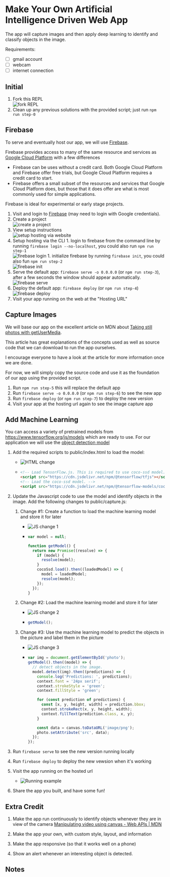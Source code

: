 # Make Your Own Artificial Intelligence Driven Web App

The app will capture images and then apply deep learning to identify and classify objects in the image.

Requirements:

- [ ] gmail account
- [ ] webcam
- [ ] internet connection

## Initial

1. Fork this REPL <br>![fork REPL](./doc/fork.gif 'Fork REPL')
1. Clean up any previous solutions with the provided script; just run `npm run step-0`

## Firebase

To serve and eventually host our app, we will use [Firebase](https://firebase.google.com/).

Firebase provides access to many of the same resource and services as [Google Cloud Platform](https://cloud.google.com/) with a few differences

- Firebase can be uses without a credit card. Both Google Cloud Platform and Firebase offer free trials, but Google Cloud Platform requires a credit card to start.
- Firebase offers a small subset of the resources and services that Google Cloud Platform does, but those that it does offer are what is most commonly used for simple applications.

Firebase is ideal for experimental or early stage projects.

1. Visit and login to [Firebase](https://firebase.google.com/) (may need to login with Google credentials).
1. Create a project
   <br>![create a project](./doc/fb_intro.gif 'Create a project')
1. View setup instructions
   <br>![setup hosting via website](./doc/setup_hosting.gif 'Setup hosting via website')
1. Setup hosting via the CLI 1. login to firebase from the command line by running `firebase login --no-localhost`, you could also run `npm run step-1`
   <br>![firebase login](./doc/login.gif 'firebase login') 1. initialize firebase by running `firebase init`, you could also fun `npm run step-2`
   <br>![firebase init](./doc/init.gif 'firebase init')
1. Serve the default app: `firebase serve -o 0.0.0.0` (or `npm run step-3`), after a few seconds the window should appear automatically.
   <br>![firebase serve](./doc/serve.gif 'firebase serve')
1. Deploy the default app: `firebase deploy` (or `npm run step-4`)
   <br>![firebase deploy](./doc/deploy.gif 'firebase deploy')
1. Visit your app running on the web at the "Hosting URL"

## Capture Images

We will base our app on the excellent article on MDN about [Taking still photos with getUserMedia](https://developer.mozilla.org/en-US/docs/Web/API/Media_Capture_and_Streams_API/Taking_still_photos#).

This article has great explanations of the concepts used as well as source code that we can download to run the app ourselves.

I encourage everyone to have a look at the article for more information once we are done.

For now, we will simply copy the source code and use it as the foundation of our app using the provided script.

1. Run `npm run step-5` this will replace the default app
1. Run `firebase serve -o 0.0.0.0` (or `npm run step-6`) to see the new app
1. Run `firebase deploy` (or `npm run step-7`) to deploy the new version
1. Visit your app at the hosting url again to see the image capture app

## Add Machine Learning

You can access a variety of pretrained models from https://www.tensorflow.org/js/models which are ready to use. For our application we will use the [object detection model](https://github.com/tensorflow/tfjs-models/tree/master/coco-ssd)

1. Add the required scripts to public/index.html to load the model:

   - ![HTML change](./doc/index_change.png 'HTML change')
   - ```html
     <!-- Load TensorFlow.js. This is required to use coco-ssd model. -->
     <script src="https://cdn.jsdelivr.net/npm/@tensorflow/tfjs"></script>
     <!-- Load the coco-ssd model. -->
     <script src="https://cdn.jsdelivr.net/npm/@tensorflow-models/coco-ssd"></script>
     ```

1. Update the Javascript code to use the model and identify objects in the image. Add the following changes to public/capture.js:

   1. Change #1: Create a function to load the machine learning model and store it for later

      - ![JS change 1](./doc/js_change_1.png 'JS change #1')
      - ```javascript
        var model = null;

        function getModel() {
          return new Promise((resolve) => {
            if (model) {
              resolve(model);
            }
            cocoSsd.load().then((loadedModel) => {
              model = loadedModel;
              resolve(model);
            });
          });
        }
        ```

   2. Change #2: Load the machine learning model and store it for later
      - ![JS change 2](./doc/js_change_2.png 'JS change #2')
      - ```javascript
        getModel();
        ```
   3. Change #3: Use the machine learning model to predict the objects in the picture and label them in the picture

      - ![JS change 3](./doc/js_change_3.png 'JS change #3')
      - ```javascript
        var img = document.getElementById('photo');
        getModel().then((model) => {
          // detect objects in the image.
          model.detect(img).then((predictions) => {
            console.log('Predictions: ', predictions);
            context.font = '24px serif';
            context.strokeStyle = 'green';
            context.fillStyle = 'green';

            for (const prediction of predictions) {
              const [x, y, height, width] = prediction.bbox;
              context.strokeRect(x, y, height, width);
              context.fillText(prediction.class, x, y);
            }

            const data = canvas.toDataURL('image/png');
            photo.setAttribute('src', data);
          });
        });
        ```

1. Run `firebase serve` to see the new version running locally
1. Run `firebase deploy` to deploy the new vewsion when it's working
1. Visit the app running on the hosted url
   - ![Running example](./doc/app_example.png 'Running example')
1. Share the app you built, and have some fun!

## Extra Credit

1. Make the app run continuously to identify objects whenever they are in view of the camera [Manipulating video using canvas - Web APIs | MDN](https://developer.mozilla.org/en-US/docs/Web/API/Canvas_API/Manipulating_video_using_canvas)

1. Make the app your own, with custom style, layout, and information
1. Make the app responsive (so that it works well on a phone)
1. Show an alert whenever an interesting object is detected.

## Notes
